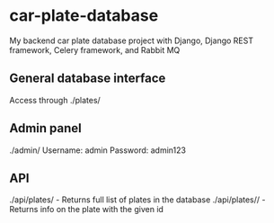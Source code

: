 # car-plate-database
My backend car plate database project with Django, Django REST framework, Celery framework, and Rabbit MQ


## General database interface ##

Access through ./plates/ 

## Admin panel ##
./admin/
Username: admin
Password: admin123

## API ##

./api/plates/ - Returns full list of plates in the database
./api/plates/<id>/ - Returns info on the plate with the given id
  
  


